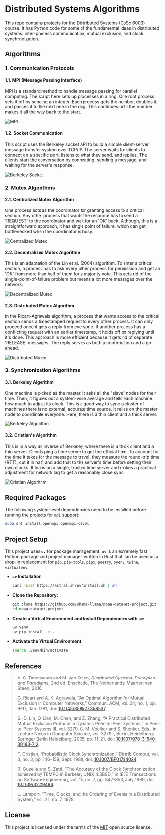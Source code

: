 # Distributed Systems Algorithms

This repo contains projects for the Distributed Systems (CoSc 6003) course. It has Python code for some of the fundamental ideas in distributed systems: inter-process communication, mutual exclusion, and clock synchrnoization.

## Algorithms

### 1. Communication Protocols

#### 1.1. MPI (Message Passing Interface)

MPI is a standard method to handle message passing for parallel computing. The script here sets up processes in a ring. One root process sets it off by sending an integer. Each process gets the number, doubles it, and passes it to the next one in the ring. This continues until the number makes it all the way back to the start.

![MPI](/assets/mpi.png)

#### 1.2. Socket Communication

This script uses the Berkeley socket API to build a simple client-server message transfer system over TCP/IP. The server waits for clients to connect on a specific port, listens to what they send, and replies. The clients start the conversation by connecting, sending a message, and waiting for the server's response.

![Berkeley Socket](/assets/berkeley-socket.png)

### 2. Mutex Algorithms

#### 2.1. Centralized Mutex Algorithm

One process acts as the coordinator for granting access to a critical section. Any other process that wants the resource has to send a 'REQUEST' to the coordinator and wait for an 'OK' back. Although, this is a straightforward approach, it has single point of failure, which can get bottlenecked when the coordinator is busy.

![Centralized Mutex](/assets/centralized-mutex.png)

#### 2.2. Decentralized Mutex Algorithm

This is an adaptation of the Lin et al. (2004) algorithm. To enter a critical section, a process has to ask every other process for permission and get an 'OK' from more than half of them for a majority vote. This gets rid of the single-point-of-failure problem but means a lot more messages over the network.

![Decentralized Mutex](/assets/decentralized-mutex.png)

#### 2.3. Distributed Mutex Algorithm

In the Ricart-Agrawala algorithm, a process that wants access to the critical section sends a timestamped request to every other process. It can only proceed once it gets a reply from everyone. If another process has a conflicting request with an earlier timestamp, it holds off on replying until it's done. This approach is more efficient because it gets rid of separate 'RELEASE' messages. The reply serves as both a confirmation and a go-ahead.

![Distributed Mutex](/assets/distributed-mutex.png)

### 3. Synchronization Algorithms

#### 3.1. Berkeley Algorithm

One machine is picked as the master. It asks all the "slave" nodes for their time. Then, it figures out a system-wide average and tells each machine how much to adjust its clock. This is a good way to sync a cluster of machines there is no external, accurate time source. It relies on the master node to coordinate everyone. Here, there is a thin client and a thick server.

![Berkeley Algorithm](/assets/berkeley-clock.png)

#### 3.2. Cristian's Algorithm

This is in a way an inverse of Berkeley, where there is a thick client and a thin server. Clients ping a time server to get the official time. To account for the time it takes for the message to travel, they measure the round-trip time (RTT), cut it in half, and add that to the server's time before setting their own clocks. It leans on a single, trusted time server and makes a practical adjustment for network lag to get a reasonably close sync.

![Cristian Algorithm](/assets/cristian-clock.png)

## Required Packages

The following system-level dependencies need to be installed before running the projects for `mpi` support:

```bash
sudo dnf install openmpi openmpi-devel
```

## Project Setup

This project uses `uv` for package management. `uv` is an extremely fast Python package and project manager, written in Rust that can be used as a drop-in replacement for `pip`, `pip-tools`, `pipx`, `poetry`, `pyenv`, `twine`, `virtualenv`.

- **`uv` Installation**

    ```bash
    curl -LsSf https://astral.sh/uv/install.sh | sh
    ```

- **Clone the Repository:**

    ```bash
    git clone https://github.com/shama-llama/noaa-dataset-project.git
    cd noaa-dataset-project
    ```

- **Create a Virtual Environment and Install Dependencies with `uv`:**

    ```bash
    uv venv
    uv pip install -e .
    ```

- **Activate the Virtual Environment:**

    ```bash
    source .venv/bin/activate
    ```

## References

> A. S. Tanenbaum and M. van Steen, *Distributed Systems: Principles and Paradigms*, 2nd ed. Enschede, The Netherlands: Maarten van Steen, 2016.
>
> G. Ricart and A. K. Agrawala, “An Optimal Algorithm for Mutual Exclusion in Computer Networks,” Commun. ACM, vol. 24, no. 1, pp. 9–17, Jan. 1981, doi: [10.1145/358527.358537](https://doi.org/10.1145/358527.358537).
>
> S.-D. Lin, Q. Lian, M. Chen, and Z. Zhang, “A Practical Distributed Mutual Exclusion Protocol in Dynamic Peer-to-Peer Systems,” in Peer-to-Peer Systems III, vol. 3279, G. M. Voelker and S. Shenker, Eds., in Lecture Notes in Computer Science, vol. 3279. , Berlin, Heidelberg: Springer Berlin Heidelberg, 2005, pp. 11–21. doi: [10.1007/978-3-540-30183-7_2](https://doi,org/10.1007/978-3-540-30183-7_2).
>
> F. Cristian, “Probabilistic Clock Synchronization,” Distrib Comput, vol. 3, no. 3, pp. 146–158, Sept. 1989, doi: [10.1007/BF01784024](https://doi.org/10.1007/BF01784024).
>
> R. Gusella and S. Zatti, “The Accuracy of the Clock Synchronization achieved by TEMPO in Berkeley UNIX 4.3BSD,” in IEEE Transactions on Software Engineering, vol. 15, no. 7, pp. 847-853, July 1989, doi: [10.1109/32.29484](https://doi.org/10.1109/32.29484).
>
> L. Lamport, “Time, Clocks, and the Ordering of Events in a Distributed System,” vol. 21, no. 7, 1978.

## License

This project is licensed under the terms of the [MIT](LICENSE) open source license.
